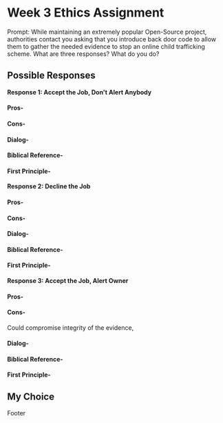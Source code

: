 # Week 3 Ethics Assignment

Prompt: While maintaining an extremely popular Open-Source project, authorities contact you asking that you introduce back door code to allow them to gather the needed evidence to stop an online child trafficking scheme. What are three responses? What do you do?

## Possible Responses

<b>Response 1: Accept the Job, Don't Alert Anybody</b>

#### Pros- 

#### Cons- 

#### Dialog- 

#### Biblical Reference- 

#### First Principle- 

<b>Response 2: Decline the Job</b>

#### Pros- 

#### Cons- 

#### Dialog-

#### Biblical Reference- 

#### First Principle- 

<b>Response 3: Accept the Job, Alert Owner</b>

#### Pros- 

#### Cons-
Could compromise integrity of the evidence, 

#### Dialog-

#### Biblical Reference- 

#### First Principle- 

## My Choice

Footer
